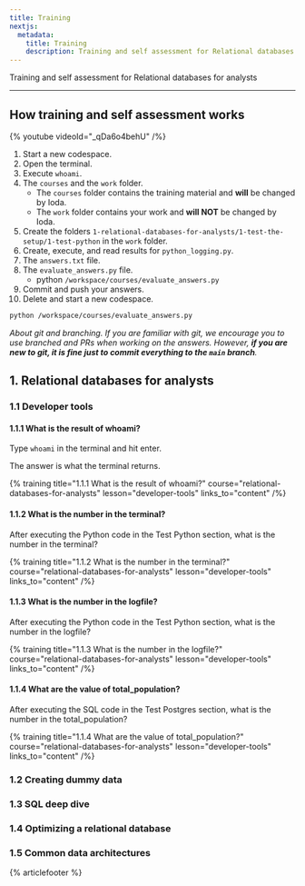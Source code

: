 ```yaml
---
title: Training
nextjs:
  metadata:
    title: Training
    description: Training and self assessment for Relational databases for analysts
---
```


Training and self assessment for Relational databases for analysts

---

## How training and self assessment works

{% youtube videoId="_qDa6o4behU" /%}

1. Start a new codespace.
1. Open the terminal.
1. Execute `whoami`.
1. The `courses` and the `work` folder.
   - The `courses` folder contains the training material and **will** be changed by Ioda.
   - The `work` folder contains your work and **will NOT** be changed by Ioda.
1. Create the folders `1-relational-databases-for-analysts/1-test-the-setup/1-test-python` in the `work` folder.
1. Create, execute, and read results for `python_logging.py`.
1. The `answers.txt` file.
1. The `evaluate_answers.py` file.
   - python `/workspace/courses/evaluate_answers.py`
1. Commit and push your answers.
1. Delete and start a new codespace.

```bash
python /workspace/courses/evaluate_answers.py
```

_About git and branching. If you are familiar with git, we encourage you to use branched and PRs when working on the answers. However, **if you are new to git, it is fine just to commit everything to the `main` branch**._

## 1. Relational databases for analysts

### 1.1 Developer tools

#### 1.1.1 What is the result of whoami?

Type `whoami` in the terminal and hit enter.

The answer is what the terminal returns.

{%
  training
  title="1.1.1 What is the result of whoami?"
  course="relational-databases-for-analysts"
  lesson="developer-tools"
  links_to="content"
/%}

#### 1.1.2 What is the number in the terminal?

After executing the Python code in the Test Python section, what is the number in the terminal?

{%
  training
  title="1.1.2 What is the number in the terminal?"
  course="relational-databases-for-analysts"
  lesson="developer-tools"
  links_to="content"
/%}

#### 1.1.3 What is the number in the logfile?

After executing the Python code in the Test Python section, what is the number in the logfile?

{%
  training
  title="1.1.3 What is the number in the logfile?"
  course="relational-databases-for-analysts"
  lesson="developer-tools"
  links_to="content"
/%}

#### 1.1.4 What are the value of total_population?

After executing the SQL code in the Test Postgres section, what is the number in the total_population?

{%
  training
  title="1.1.4 What are the value of total_population?"
  course="relational-databases-for-analysts"
  lesson="developer-tools"
  links_to="content"
/%}

### 1.2 Creating dummy data

### 1.3 SQL deep dive

### 1.4 Optimizing a relational database

### 1.5 Common data architectures

{% articlefooter %}
